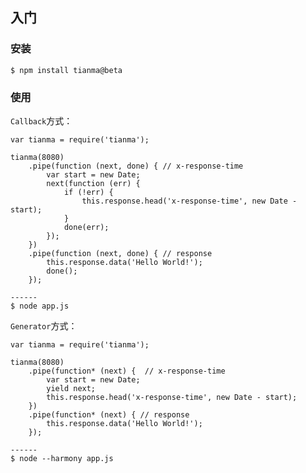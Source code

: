 入门
-------------------

### 安装

	$ npm install tianma@beta

### 使用

`Callback`方式：

	var tianma = require('tianma');
	
	tianma(8080)
		.pipe(function (next, done) { // x-response-time
			var start = new Date;
			next(function (err) {
				if (!err) {
					this.response.head('x-response-time', new Date - start);
				}
				done(err);
			});
		})
		.pipe(function (next, done) { // response
			this.response.data('Hello World!');
			done();
		});
		
	------
	$ node app.js
	
`Generator`方式：

	var tianma = require('tianma');
	
	tianma(8080)
		.pipe(function* (next) {  // x-response-time
			var start = new Date;
			yield next;
			this.response.head('x-response-time', new Date - start);
		})
		.pipe(function* (next) { // response
			this.response.data('Hello World!');
		});
		
	------
	$ node --harmony app.js
